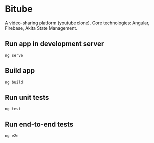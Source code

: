 # Bitube

A video-sharing platform (youtube clone).
Core technologies: Angular, Firebase, Akita State Management.

## Run app in development server

`ng serve`

## Build app

`ng build`

## Run unit tests

`ng test`

## Run end-to-end tests

`ng e2e`
